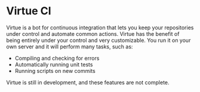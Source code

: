 # Virtue CI

Virtue is a bot for continuous integration that lets you keep your repositories under control and automate common actions. Virtue has
the benefit of being entirely under your control and very customizable. You run it on your own server and it will perform many tasks,
such as:

* Compiling and checking for errors
* Automatically running unit tests
* Running scripts on new commits

Virtue is still in development, and these features are not complete.